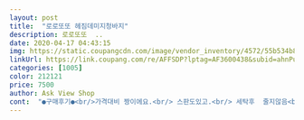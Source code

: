 ```yaml
---
layout: post 
title:  "로로또또 헤짐데미지청바지" 
description: 로로또또  ..
date: 2020-04-17 04:43:15 
img: https://static.coupangcdn.com/image/vendor_inventory/4572/55b534b87012b70af655b796b54974ee7fe74b9147398af516a6e63f5c56.jpg 
linkUrl: https://link.coupang.com/re/AFFSDP?lptag=AF3600438&subid=ahnPublicAsk&pageKey=1321660415&itemId=2342827891&vendorItemId=70339399402&traceid=V0-113-ac7e8e9e982c91d9 
categories: [1005] 
color: 212121 
price: 7500 
author: Ask View Shop 
cont:  "●구매후기●<br/>가격대비 짱이에요.<br/> 스판도있고.<br/> 세탁후  줄지않음<br/>사진핏은 안나오고.<br/>.<br/> 배기팬츠 느낌나는 울아들<br/>아이가 편하다고 하네요^^<br/>" 
---
```


